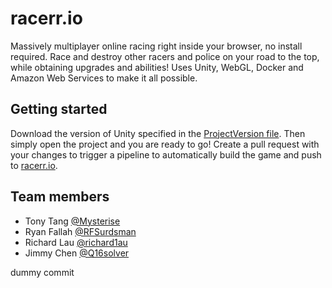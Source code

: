# racerr.io

Massively multiplayer online racing right inside your browser, no install required. Race and destroy other racers and police on your road to the top, while obtaining upgrades and abilities! Uses Unity, WebGL, Docker and Amazon Web Services to make it all possible.

## Getting started

Download the version of Unity specified in the [ProjectVersion file](ProjectSettings/ProjectVersion.txt). Then simply open the project and you are ready to go!
Create a pull request with your changes to trigger a pipeline to automatically build the game and push to [racerr.io](http://racerr.io).

## Team members

* Tony Tang [@Mysterise](https://github.com/Mysterise)
* Ryan Fallah [@RFSurdsman](https://github.com/RFSurdsman)
* Richard Lau [@richard1au](https://github.com/richard1au)
* Jimmy Chen [@Q16solver](https://github.com/Q16solver)

dummy commit
